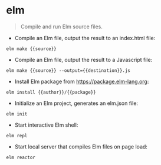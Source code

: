 # elm

> Compile and run Elm source files.

- Compile an Elm file, output the result to an index.html file:

`elm make {{source}}`

- Compile an Elm file, output the result to a Javascript file:

`elm make {{source}} --output={{destination}}.js`

- Install Elm package from https://package.elm-lang.org:

`elm install {{author}}/{{package}}`

- Initialize an Elm project, generates an elm.json file:

`elm init`

- Start interactive Elm shell:

`elm repl`

- Start local server that compiles Elm files on page load:

`elm reactor`
